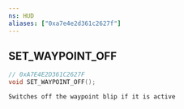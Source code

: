 ```yaml
---
ns: HUD
aliases: ["0xa7e4e2d361c2627f"]
---
```

## SET_WAYPOINT_OFF

```c
// 0xA7E4E2D361C2627F
void SET_WAYPOINT_OFF();
```

```
Switches off the waypoint blip if it is active
```
